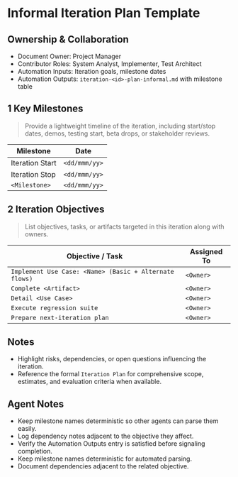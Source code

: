 # Informal Iteration Plan Template

## Ownership & Collaboration

- Document Owner: Project Manager
- Contributor Roles: System Analyst, Implementer, Test Architect
- Automation Inputs: Iteration goals, milestone dates
- Automation Outputs: `iteration-<id>-plan-informal.md` with milestone table

## 1 Key Milestones

> Provide a lightweight timeline of the iteration, including start/stop dates, demos, testing start, beta drops, or stakeholder reviews.

| Milestone | Date |
| --- | --- |
| Iteration Start | `<dd/mmm/yy>` |
| Iteration Stop | `<dd/mmm/yy>` |
| `<Milestone>` | `<dd/mmm/yy>` |

## 2 Iteration Objectives

> List objectives, tasks, or artifacts targeted in this iteration along with owners.

| Objective / Task | Assigned To |
| --- | --- |
| `Implement Use Case: <Name> (Basic + Alternate flows)` | `<Owner>` |
| `Complete <Artifact>` | `<Owner>` |
| `Detail <Use Case>` | `<Owner>` |
| `Execute regression suite` | `<Owner>` |
| `Prepare next-iteration plan` | `<Owner>` |

## Notes

- Highlight risks, dependencies, or open questions influencing the iteration.
- Reference the formal `Iteration Plan` for comprehensive scope, estimates, and evaluation criteria when available.

## Agent Notes

- Keep milestone names deterministic so other agents can parse them easily.
- Log dependency notes adjacent to the objective they affect.
- Verify the Automation Outputs entry is satisfied before signaling completion.
- Keep milestone names deterministic for automated parsing.
- Document dependencies adjacent to the related objective.
